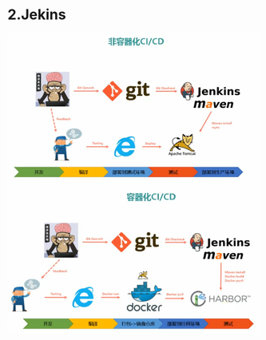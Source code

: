 # 2.Jekins

![效果图](../.vuepress/public/jekins/2.png "效果图")
![效果图](../.vuepress/public/jekins/3.png "效果图")
